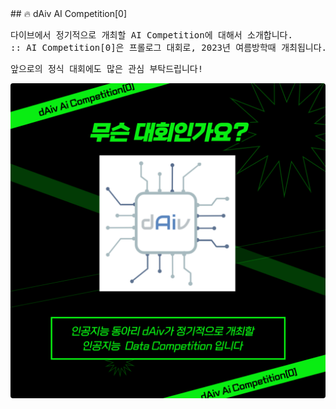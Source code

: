 <!-- Bootstrap Assets -->
<script src="/cdn/bootstrap/5.3.2/dist/js/bootstrap.bundle.min.js" crossorigin="anonymous"></script>
<link href="/cdn/bootstrap/5.3.2/dist/css/bootstrap.min.css" rel="stylesheet" crossorigin="anonymous">

<!-- Style Setting -->
<link href="/dist/res/css/font.css" rel="stylesheet">
<link href="/dist/res/css/style.css" rel="stylesheet">
<link href="/dist/res/css/color.css" rel="stylesheet">

<!-- Load Js Library -->
<script type="text/javascript" src="/cdn/brython/3.11.3/brython.js" crossorigin="anonymous"></script>
<script type="text/javascript" src="/cdn/brython/3.11.3/brython_stdlib.js" crossorigin="anonymous"></script>
<script type="text/javascript">
    favicon = document.createElement("link");
    favicon.type = "image/ico";
    favicon.rel = "icon";
    favicon.href = "/dist/res/image/favicon.ico";
    document.head.appendChild(favicon);

    document.getElementsByTagName("title")[0].innerHTML = "Contest | AI Competition[0]";

    window.onload = function(){
        brython();
    }
</script>
<script src="/cdn/gsap/3.12.2/gasp.min.js"></script>
<script src="/cdn/CircleType/2.3.1/dist/circletype.min.js"></script>
<script src="/cdn/animated-cursor/anicursor.js"></script>
<link href="/cdn/animated-cursor/anicursor.css" rel="stylesheet">

<!-- Page Scripting -->
<script type="text/python">
    from browser import document, window
    console = window.console
    pyprint = print
    print = console.log

    for element in document.getElementsByTagName("H1"):
        if ".github.io" in element.innerHTML:
            element.parentNode.removeChild(element)
</script>
<script type="text/python" src="/dist/src/common/main.py"></script>


<div style="height: 40px"></div>
## 🔥 dAiv AI Competition[0]
<pre>
다이브에서 정기적으로 개최할 AI Competition에 대해서 소개합니다.
:: AI Competition[0]은 프롤로그 대회로, 2023년 여름방학때 개최됩니다.
</pre>
<pre>
앞으로의 정식 대회에도 많은 관심 부탁드립니다!
</pre>

<img src="/dist/res/image/contest/coding/poster/AI_Competition[0].png" style="margin-left: auto; margin-right: auto; display: block; border-radius: 4px"/>
